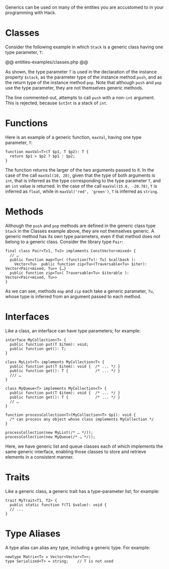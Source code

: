 Generics can be used on many of the entities you are accustomed to in your programming with Hack.

# Classes

Consider the following example in which `Stack` is a generic class having one type parameter, `T`:

@@ entities-examples/classes.php @@

As shown, the type parameter `T` is used in the declaration of the instance property `$stack`, as the parameter type of the instance method `push`, and as the return type of the instance method `pop`. Note that although `push` and `pop` use the type parameter, they are not themselves generic methods. 

The line commented-out, attempts to call `push` with a non-`int` argument. This is rejected, because `$stInt` is a stack of `int`.

# Functions

Here is an example of a generic function, `maxVal`, having one type parameter, `T`:

```hack
function maxVal<T>(T $p1, T $p2): T {
  return $p1 > $p2 ? $p1 : $p2;
}
```

The function returns the larger of the two arguments passed to it. In the case of the call `maxVal(10, 20)`, given that the type of both arguments is `int`, that is inferred as the type corresponding to the type parameter `T`, and an `int` value is returned. In the case of the call `maxVal(15.6, -20.78)`, `T` is inferred as `float`, while in `maxVal('red', 'green')`, `T` is inferred as `string`.

# Methods

Although the `push` and `pop` methods are defined in the generic class type `Stack` in the Classes example above, they are not themselves generic. A generic method has its own type parameters, even if that method does not belong to a generic class. Consider the library type `Pair`:

```hack
final class Pair<Tv1, Tv2> implements ConstVector<mixed> {
  // …
  public function map<Tu>( (function(Tv): Tu) $callback ):
    Vector<Tu>  public function zip<Tu>(Traversable<Tu> $iter):     Vector<Pair<mixed, Tu>> {…}
  public function zip<Tu>( Traversable<Tu> $iterable ): Vector<Pair<mixed, Tu>>
}
```
As we can see, methods `map` and `zip` each take a generic parameter, `Tu`, whose type is inferred from an argument passed to each method.

# Interfaces

Like a class, an interface can have type parameters; for example:

```hack
interface MyCollection<T> {
  public function put(T $item): void;
  public function get(): T;
}

class MyList<T> implements MyCollection<T> {
  public function put(T $item): void {  /* ... */ }
  public function get(): T {            /* ... */ }
  /// …
}

class MyQueue<T> implements MyCollection<T> {
  public function put(T $item): void {  /* ... */ }
  public function get(): T {            /* ... */ }
  // …
}

function processCollection<T>(MyCollection<T> $p1): void {
  /* can process any object whose class implements MyCollection */
}

processCollection(new MyList(/* … */));
processCollection(new MyQueue(/* … */));
```

Here, we have generic list and queue classes each of which implements the same generic interface, enabling those classes to store and retrieve elements in a consistent manner. 

# Traits

Like a generic class, a generic trait has a type-parameter list; for example:

```hack 
trait MyTrait<T1, T2> {
  public static function f(T1 $value): void {
  // ...
}
```

# Type Aliases

A type alias can alias any type, including a generic type. For example:

```hack
newtype Matrix<T> = Vector<Vector<T>>;
type Serialized<T> = string;	// T is not used
```
